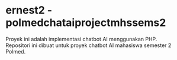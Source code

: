 # ernest2 - polmedchataiprojectmhssems2  
Proyek ini adalah implementasi chatbot AI menggunakan PHP.  
Repositori ini dibuat untuk proyek chatbot AI mahasiswa semester 2 Polmed.
